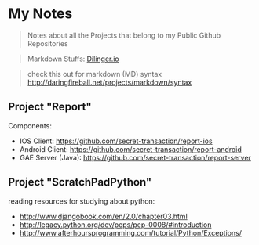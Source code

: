 My Notes
=====

> Notes about all the Projects that belong to my Public Github Repositories

> Markdown Stuffs: [Dilinger.io]

> check this out for markdown (MD) syntax
> http://daringfireball.net/projects/markdown/syntax

Project "Report"
----

Components:
- IOS Client: https://github.com/secret-transaction/report-ios
- Android Client: https://github.com/secret-transaction/report-android
- GAE Server (Java): https://github.com/secret-transaction/report-server

Project "ScratchPadPython"
----

reading resources for studying about python:
- http://www.djangobook.com/en/2.0/chapter03.html
- http://legacy.python.org/dev/peps/pep-0008/#introduction
- http://www.afterhoursprogramming.com/tutorial/Python/Exceptions/

[Dilinger.io]:http://dillinger.io/
